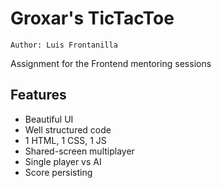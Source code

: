 # Groxar's TicTacToe
`Author: Luis Frontanilla`

Assignment for the Frontend mentoring sessions
## Features
- Beautiful UI
- Well structured code
- 1 HTML, 1 CSS, 1 JS
- Shared-screen multiplayer
- Single player vs AI
- Score persisting

